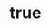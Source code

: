 ---
title:
  en: Artists, Sell with us!
  gr: Καλλιτέχνες, πουλήστε με μας!
text:
  en: |+
    Join Artventures’ team of Artists and get exposure, income and recognition. We don’t care if you’re young and upcoming or experienced and well established, we only care about your Art. Through our experts and partners we provide everything our sellers need, so you can focus on what you love to do – create exquisite Art!
  gr: |+
    Γίνετε μέλος της ομάδας καλλιτεχνών της Artventures και αποκτήστε προβολή, έσοδα και αναγνώριση. Δε μας ενδιαφέρει αν είστε νέοι και ανερχόμενοι ή έμπειροι και καταξιωμένοι, αλλά η Τέχνη σας. Αναλαμβάνουμε όλες τις λεπτομέρειες του μάρκετινγκ, των πωλήσεων και των λογιστικών ώστε εσύ να έχεις όλο τον χρόνο να αφοσιωθείς στην Δημιουργία!
testimonials:
  - quote:
      en: |+
        “Artventures is a wonderful idea, and a great way to get more exposure and buyers. But above all, it’s a rare team with passionate, amazing people who love art and artists and do everything to help us.”
      gr: |+
        “Η Artventures είναι μια καταπληκτική ιδέα, και ένας εξαιρετικός τρόπος μεγαλύτερης προβολής και περισσότερων αγοαστών. Πάνω απ' όλα όμως είναι μια σπάνια ομάδα με φανταστικούς, ενθουσιώδεις ανθρώπους που αγαπάνε την Τέχνη και τους καλλιτέχνες και κάνουν τα πάντα για να μας βοηθήσουν.”
    author:
      en: "— Kostas Vaviloussakis"
      gr: "— Κώστας Βαβιλουσσάκης"
  - quote:
      en: |+
        “I’m very happy to be a part of the Artventures since the beginning. They’re kind, helpful and trustworthy. And most of all they’re great guys and take care of my work.”
      gr: |+
        “Είμαι πολύ χαρούμενος που είμαι μέλος της Artventures από την αρχή. Είναι ευγενικοί, εξυπηρετικοί και αξιόπιστοι. Και πάνω απ' όλα είναι απίθανοι τύποι και φροντίζουν για την δουλεία μου.”
    author:
      en: "— Yorgis Yerolymbos"
      gr: "— Γιώργης Γερόλυμπος"
button:
  en: Apply to Artventures
  gr: Καντε αιτηση στην Artventures
---